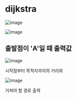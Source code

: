 # dijkstra

![image](https://user-images.githubusercontent.com/88870445/172385467-538c2ad9-986d-46a6-9d09-1ad467079e50.png)


![image](https://user-images.githubusercontent.com/88870445/172385635-47561cd3-0b36-49a7-8c48-9e8752fde43e.png)


## 출발점이 'A'일 때 출력값

![image](https://user-images.githubusercontent.com/88870445/172385773-5c9df5e5-e5a8-4cf5-933c-e8c771b021d0.png)

시작점부터 목적지까지의 거리와

![image](https://user-images.githubusercontent.com/88870445/172385871-ce0ea8a4-a043-4266-80e8-e7c5069a3b57.png)

거쳐야 할 경로 출력


